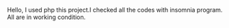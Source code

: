 Hello, I used php this project.I checked all the codes with insomnia program. All are in working condition.
